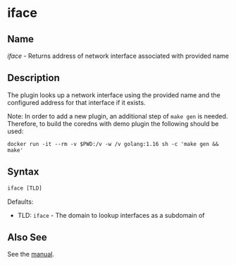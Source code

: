 # iface

## Name

*iface* - Returns address of network interface associated with provided name

## Description

The plugin looks up a network interface using the provided name and the configured address for
that interface if it exists.

Note: In order to add a new plugin, an additional step of `make gen` is needed. Therefore,
to build the coredns with demo plugin the following should be used:
```
docker run -it --rm -v $PWD:/v -w /v golang:1.16 sh -c 'make gen && make'
```

## Syntax

~~~ txt
iface [TLD]
~~~

Defaults:
- TLD: `iface` - The domain to lookup interfaces as a subdomain of

## Also See

See the [manual](https://coredns.io/manual).
